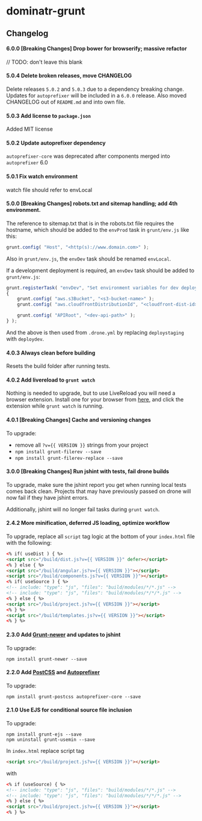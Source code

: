 # dominatr-grunt

## Changelog

#### 6.0.0 [Breaking Changes] Drop bower for browserify; massive refactor

// TODO: don't leave this blank

#### 5.0.4 Delete broken releases, move CHANGELOG

Delete releases `5.0.2` and `5.0.3` due to a dependency breaking change. Updates for `autoprefixer` will be included in a `6.0.0` release. Also moved CHANGELOG out of `README.md` and into own file.

#### 5.0.3 Add license to `package.json`

Added MIT license

#### 5.0.2 Update autoprefixer dependency

`autoprefixer-core` was deprecated after components merged into `autoprefixer` 6.0

#### 5.0.1 Fix watch environment

watch file should refer to envLocal

#### 5.0.0 [Breaking Changes] robots.txt and sitemap handling; add 4th environment.

The reference to sitemap.txt that is in the robots.txt file requires the hostname, which should be added to the `envProd` task in `grunt/env.js` like this:

```js
grunt.config( "Host", "<http(s)://www.domain.com>" );
```

Also in `grunt/env.js`, the `envDev` task should be renamed `envLocal`.

If a development deployment is required, an `envDev` task should be added to `grunt/env.js`:

```js
grunt.registerTask( "envDev", "Set environment variables for dev deployment", function ()
{
    grunt.config( "aws.s3Bucket", "<s3-bucket-name>" );
    grunt.config( "aws.cloudfrontDistributionId", "<cloudfront-dist-id>" );

    grunt.config( "APIRoot", "<dev-api-path>" );
} );
```

And the above is then used from `.drone.yml` by replacing `deploystaging` with `deploydev`.

#### 4.0.3 Always clean before building

Resets the build folder after running tests.

#### 4.0.2 Add livereload to `grunt watch`

Nothing is needed to upgrade, but to use LiveReload you will need a browser extension. Install one for your browser from [here](http://livereload.com/extensions/), and click the extension while `grunt watch` is running.

#### 4.0.1 [Breaking Changes] Cache and versioning changes

To upgrade:

- remove all `?v={{ VERSION }}` strings from your project
- `npm install grunt-filerev --save`
- `npm install grunt-filerev-replace --save`


#### 3.0.0 [Breaking Changes] Run jshint with tests, fail drone builds

To upgrade, make sure the jshint report you get when running local tests comes back clean.  Projects that may have previously passed on drone will now fail if they have jshint errors.

Additionally, jshint will no longer fail tasks during `grunt watch`.


#### 2.4.2 More minification, deferred JS loading, optimize workflow

To upgrade, replace all `script` tag logic at the bottom of your `index.html` file with the following:
```html
<% if( useDist ) { %>
<script src="/build/dist.js?v={{ VERSION }}" defer></script>
<% } else { %>
<script src="/build/angular.js?v={{ VERSION }}"></script>
<script src="/build/components.js?v={{ VERSION }}"></script>
<% if( useSource ) { %>
<!-- include: "type": "js", "files": "build/modules/*/*.js" -->
<!-- include: "type": "js", "files": "build/modules/*/*/*.js" -->
<% } else { %>
<script src="/build/project.js?v={{ VERSION }}"></script>
<% } %>
<script src="/build/templates.js?v={{ VERSION }}"></script>
<% } %>
```

#### 2.3.0 Add [Grunt-newer](https://github.com/tschaub/grunt-newer) and updates to jshint

To upgrade:
```
npm install grunt-newer --save
```

#### 2.2.0 Add [PostCSS](https://github.com/nDmitry/grunt-postcss) and [Autoprefixer](https://github.com/postcss/autoprefixer)

To upgrade:
```
npm install grunt-postcss autoprefixer-core --save
```

#### 2.1.0 Use EJS for conditional source file inclusion

To upgrade:
```
npm install grunt-ejs --save
npm uninstall grunt-usemin --save
```

In `index.html` replace script tag

```html
<script src="/build/project.js?v={{ VERSION }}"></script>
```

with

```html
<% if (useSource) { %>
<!-- include: "type": "js", "files": "build/modules/*/*.js" -->
<!-- include: "type": "js", "files": "build/modules/*/*/*.js" -->
<% } else { %>
<script src="/build/project.js?v={{ VERSION }}"></script>
<% } %>
```
